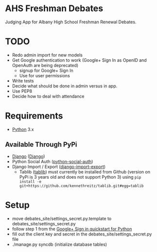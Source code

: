 # AHS Freshman Debates
Judging App for Albany High School Freshman Renewal Debates.

# TODO
- Redo admin import for new models
- Get Google authentication to work (Google+ Sign In as OpenID and OpenAuth are being deprecated)
    - signup for Google+ Sign In
    - Use for user permissions
- Write tests
- Decide what should be done in admin versus in app.
- Use PEP8
- Decide how to deal with attendance

# Requirements
- [Python](https://www.python.org/downloads/) 3.x

## Available Through PyPi
- [Django](https://www.djangoproject.com/) ([Django](https://pypi.python.org/pypi/Django/))
- Python Social Auth ([python-social-auth](https://pypi.python.org/pypi/python-social-auth/))
- Django Import / Export ([django-import-export](https://pypi.python.org/pypi/django-import-export))
    - Tablib ([tablib](https://pypi.python.org/pypi/tablib)) must currently be installed from Github
      (version on PyPi is 3 years old and does not support Python 3) using `pip install -e
      git+https://github.com/kennethreitz/tablib.git#egg=tablib`

# Setup
- move debates\_site/settings\_secret.py.template to debates\_site/settings\_secret.py
- follow step 1 from the [Google+ Sign in quickstart for Python](https://developers.google.com/+/quickstart/python)
- fill out the client key and secret in the debates\_site/settings\_secret.py file
- ./manage.py syncdb (initialize database tables)
